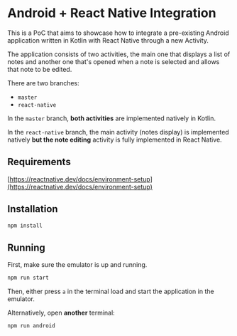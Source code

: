 # Android + React Native Integration

This is a PoC that aims to showcase how to integrate a pre-existing Android application written in Kotlin with React Native through a new Activity.

The application consists of two activities, the main one that displays a list of notes and another one that's opened when a note is selected and allows that note to be edited.

There are two branches:

- `master`
- `react-native`

In the `master` branch, **both activities** are implemented natively in Kotlin.

In the `react-native` branch, the main activity (notes display) is implemented natively **but the note editing** activity is fully implemented in React Native.

## Requirements

[https://reactnative.dev/docs/environment-setup](https://reactnative.dev/docs/environment-setup)

## Installation

```sh
npm install
```

## Running

First, make sure the emulator is up and running.

```sh
npm run start
```

Then, either press `a` in the terminal load and start the application in the emulator.

Alternatively, open **another** terminal:

```sh
npm run android
``` 

